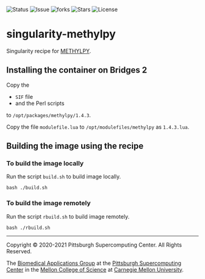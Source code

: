 ![Status](https://github.com/pscedu/singularity-methylpy/actions/workflows/main.yml/badge.svg)
![Issue](https://img.shields.io/github/issues/pscedu/singularity-methylpy)
![forks](https://img.shields.io/github/forks/pscedu/singularity-methylpy)
![Stars](https://img.shields.io/github/stars/pscedu/singularity-methylpy)
![License](https://img.shields.io/github/license/pscedu/singularity-methylpy)

# singularity-methylpy
Singularity recipe for [METHYLPY](https://github.com/sandialabs/METHYLPY).

## Installing the container on Bridges 2
Copy the

* `SIF` file
* and the Perl scripts

to `/opt/packages/methylpy/1.4.3`.

Copy the file `modulefile.lua` to `/opt/modulefiles/methylpy` as `1.4.3.lua`.

## Building the image using the recipe
### To build the image locally
Run the script `build.sh` to build image locally.

```
bash ./build.sh
```

### To build the image remotely
Run the script `rbuild.sh` to build image remotely.

```
bash ./rbuild.sh
```

---
Copyright © 2020-2021 Pittsburgh Supercomputing Center. All Rights Reserved.

The [Biomedical Applications Group](https://www.psc.edu/biomedical-applications/) at the [Pittsburgh Supercomputing
Center](http://www.psc.edu) in the [Mellon College of Science](https://www.cmu.edu/mcs/) at [Carnegie Mellon University](http://www.cmu.edu).

